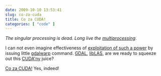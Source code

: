 ```yaml
---
date: 2009-10-10 13:53:41
slug: co-za-cuda
title: Co za CUDA!
categories: [ "code" ]
---
```


_The singular processing is dead. Long live the [multiprocessing](http://en.wikipedia.org/wiki/Multiprocessing)_.


I can not even imagine effectiveness of [exploitation of such a power](http://www.brightsideofnews.com/news/2009/9/30/nvidia-gt300s-fermi-architecture-unveiled-512-cores2c-up-to-6gb-gddr5.aspx) by issuing little [gdalwarp](http://www.gdal.org/gdalwarp.html) command. [GDAL](http://www.gdal.org), [libLAS](http://www.liblas.org), are we ready to squeeze out this [CUDA'ny](http://translate.google.co.uk/translate_t#pl|en|cudny) juice?


[Co za CUDA!](http://translate.google.co.uk/translate_t#pl|en|co%20za%20cuda) Yes, indeed!

